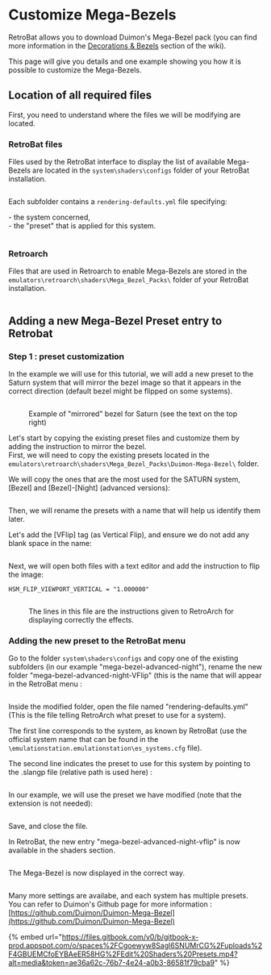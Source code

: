 # Customize Mega-Bezels

RetroBat allows you to download Duimon's Mega-Bezel pack (you can find more information in the [Decorations & Bezels](../../en/advanced-features/decorations-and-bezels.md#mega-bezels) section of the wiki).

This page will give you details and one example showing you how it is possible to customize the Mega-Bezels.

## Location of all required files

First, you need to understand where the files we will be modifying are located.

### RetroBat files

Files used by the RetroBat interface to display the list of available Mega-Bezels are located in the `system\shaders\configs` folder of your RetroBat installation.

<div align="left">

<figure><img src="https://i.imgur.com/7SEscUi.png" alt=""><figcaption></figcaption></figure>

</div>

Each subfolder contains a `rendering-defaults.yml` file specifying:

\- the system concerned,\
\- the "preset" that is applied for this system.

<div align="left">

<figure><img src="https://i.imgur.com/tLGT8CN.png" alt=""><figcaption></figcaption></figure>

</div>

### Retroarch

Files that are used in Retroarch to enable Mega-Bezels are stored in the `emulators\retroarch\shaders\Mega_Bezel_Packs\` folder of your RetroBat installation.

<div align="left">

<figure><img src="https://i.imgur.com/mIBS32p.png" alt=""><figcaption></figcaption></figure>

</div>

## Adding a new Mega-Bezel Preset entry to Retrobat

### Step 1 : preset customization

In the example we will use for this tutorial, we will add a new preset to the Saturn system that will mirror the bezel image so that it appears in the correct direction (default bezel might be flipped on some systems).

<div align="left">

<figure><img src="https://i.imgur.com/c0QPInK.png" alt=""><figcaption><p>Example of "mirrored" bezel for Saturn (see the text on the top right)</p></figcaption></figure>

</div>

Let's start by copying the existing preset files and customize them by adding the instruction to mirror the bezel.\
First, we will need to copy the existing presets located in the `emulators\retroarch\shaders\Mega_Bezel_Packs\Duimon-Mega-Bezel\` folder.

We will copy the ones that are the most used for the SATURN system, \[Bezel] and \[Bezel]-\[Night] (advanced versions):

<div align="left">

<figure><img src="https://i.imgur.com/INWfURU.png" alt=""><figcaption></figcaption></figure>

</div>

Then, we will rename the presets with a name that will help us identify them later.

Let's add the \[VFlip] tag (as Vertical Flip), and ensure we do not add any blank space in the name:

<div align="left">

<figure><img src="https://i.imgur.com/VJea3ZI.png" alt=""><figcaption></figcaption></figure>

</div>

Next, we will open both files with a text editor and add the instruction to flip the image:

`HSM_FLIP_VIEWPORT_VERTICAL = "1.000000"`

<div align="left">

<figure><img src="https://i.imgur.com/HiXJkq0.png" alt=""><figcaption><p>The lines in this file are the instructions given to RetroArch for displaying correctly the effects.</p></figcaption></figure>

</div>

### Adding the new preset to the RetroBat menu

Go to the folder `system\shaders\configs` and copy one of the existing subfolders (in our example "mega-bezel-advanced-night"), rename the new folder "mega-bezel-advanced-night-VFlip" (this is the name that will appear in the RetroBat menu :

<div align="left">

<figure><img src="https://i.imgur.com/AxSDahs.jpg" alt=""><figcaption></figcaption></figure>

</div>

Inside the modified folder, open the file named "rendering-defaults.yml" (This is the file telling RetroArch what preset to use for a system).

The first line corresponds to the system, as known by RetroBat (use the official system name that can be found in the `\emulationstation.emulationstation\es_systems.cfg` file).

The second line indicates the preset to use for this system by pointing to the .slangp file (relative path is used here) :

<div align="left">

<figure><img src="https://i.imgur.com/SvVwEBZ.png" alt=""><figcaption></figcaption></figure>

</div>

In our example, we will use the preset we have modified (note that the extension is not needed):

<div align="left">

<figure><img src="https://i.imgur.com/nOO5d9c.png" alt=""><figcaption></figcaption></figure>

</div>

Save, and close the file.

In RetroBat, the new entry "mega-bezel-advanced-night-vflip" is now available in the shaders section.

<div align="left">

<figure><img src="https://i.imgur.com/r6R365E.png" alt=""><figcaption></figcaption></figure>

</div>

The Mega-Bezel is now displayed in the correct way.

<div align="left">

<figure><img src="https://i.imgur.com/EkippyM.png" alt=""><figcaption></figcaption></figure>

</div>

Many more settings are availabe, and each system has multiple presets.\
You can refer to Duimon's Github page for more information : [https://github.com/Duimon/Duimon-Mega-Bezel](https://github.com/Duimon/Duimon-Mega-Bezel)

{% embed url="https://files.gitbook.com/v0/b/gitbook-x-prod.appspot.com/o/spaces%2FCgoewyw8Sagl6SNUMrCG%2Fuploads%2F4GBUEMCfoEYBAeER58HG%2FEdit%20Shaders%20Presets.mp4?alt=media&token=ae36a62c-76b7-4e24-a0b3-86581f79cba9" %}
